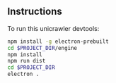 ## Instructions

To run this unicrawler devtools:

``` bash
npm install -g electron-prebuilt
cd $PROJECT_DIR/engine
npm install
npm run dist
cd $PROJECT_DIR
electron .
```